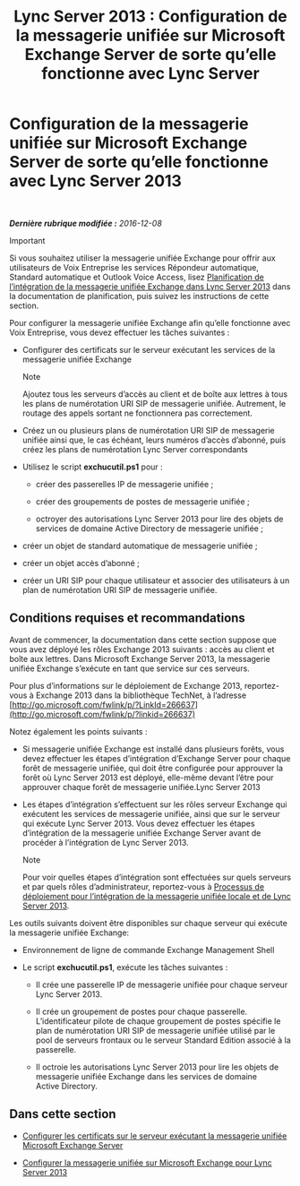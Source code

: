 ﻿---
title: 'Lync Server 2013 : Configuration de la messagerie unifiée sur Microsoft Exchange Server de sorte qu’elle fonctionne avec Lync Server'
TOCTitle: Configuration de la messagerie unifiée sur Microsoft Exchange Server de sorte qu’elle fonctionne avec Lync Server 2013
ms:assetid: 058da9c4-23af-4ddb-9f63-70133a8aafc6
ms:mtpsurl: https://technet.microsoft.com/fr-fr/library/Gg398106(v=OCS.15)
ms:contentKeyID: 49296125
ms.date: 12/10/2016
mtps_version: v=OCS.15
ms.translationtype: HT
---

# Configuration de la messagerie unifiée sur Microsoft Exchange Server de sorte qu’elle fonctionne avec Lync Server 2013

 

_**Dernière rubrique modifiée :** 2016-12-08_

> [!IMPORTANT]  
> Si vous souhaitez utiliser la messagerie unifiée Exchange pour offrir aux utilisateurs de Voix Entreprise les services Répondeur automatique, Standard automatique et Outlook Voice Access, lisez <a href="lync-server-2013-planning-for-exchange-unified-messaging-integration.md">Planification de l’intégration de la messagerie unifiée Exchange dans Lync Server 2013</a> dans la documentation de planification, puis suivez les instructions de cette section.

Pour configurer la messagerie unifiée Exchange afin qu’elle fonctionne avec Voix Entreprise, vous devez effectuer les tâches suivantes :

  - Configurer des certificats sur le serveur exécutant les services de la messagerie unifiée Exchange
    
    > [!NOTE]  
    > Ajoutez tous les serveurs d’accès au client et de boîte aux lettres à tous les plans de numérotation URI SIP de messagerie unifiée. Autrement, le routage des appels sortant ne fonctionnera pas correctement.

  - Créez un ou plusieurs plans de numérotation URI SIP de messagerie unifiée ainsi que, le cas échéant, leurs numéros d’accès d’abonné, puis créez les plans de numérotation Lync Server correspondants

  - Utilisez le script **exchucutil.ps1** pour :
    
      - créer des passerelles IP de messagerie unifiée ;
    
      - créer des groupements de postes de messagerie unifiée ;
    
      - octroyer des autorisations Lync Server 2013 pour lire des objets de services de domaine Active Directory de messagerie unifiée ;

  - créer un objet de standard automatique de messagerie unifiée ;

  - créer un objet accès d’abonné ;

  - créer un URI SIP pour chaque utilisateur et associer des utilisateurs à un plan de numérotation URI SIP de messagerie unifiée.

## Conditions requises et recommandations

Avant de commencer, la documentation dans cette section suppose que vous avez déployé les rôles Exchange 2013 suivants : accès au client et boîte aux lettres. Dans Microsoft Exchange Server 2013, la messagerie unifiée Exchange s’exécute en tant que service sur ces serveurs.

Pour plus d’informations sur le déploiement de Exchange 2013, reportez-vous à Exchange 2013 dans la bibliothèque TechNet, à l’adresse [http://go.microsoft.com/fwlink/p/?LinkId=266637](http://go.microsoft.com/fwlink/p/?linkid=266637)

Notez également les points suivants :

  - Si messagerie unifiée Exchange est installé dans plusieurs forêts, vous devez effectuer les étapes d’intégration d’Exchange Server pour chaque forêt de messagerie unifiée, qui doit être configurée pour approuver la forêt où Lync Server 2013 est déployé, elle-même devant l’être pour approuver chaque forêt de messagerie unifiée.Lync Server 2013

  - Les étapes d’intégration s’effectuent sur les rôles serveur Exchange qui exécutent les services de messagerie unifiée, ainsi que sur le serveur qui exécute Lync Server 2013. Vous devez effectuer les étapes d’intégration de la messagerie unifiée Exchange Server avant de procéder à l’intégration de Lync Server 2013.
    
    > [!NOTE]  
    > Pour voir quelles étapes d’intégration sont effectuées sur quels serveurs et par quels rôles d’administrateur, reportez-vous à <a href="lync-server-2013-deployment-process-for-integrating-on-premises-unified-messaging.md">Processus de déploiement pour l’intégration de la messagerie unifiée locale et de Lync Server 2013</a>.

Les outils suivants doivent être disponibles sur chaque serveur qui exécute la messagerie unifiée Exchange:

  - Environnement de ligne de commande Exchange Management Shell

  - Le script **exchucutil.ps1**, exécute les tâches suivantes :
    
      - Il crée une passerelle IP de messagerie unifiée pour chaque serveur Lync Server 2013.
    
      - Il crée un groupement de postes pour chaque passerelle. L’identificateur pilote de chaque groupement de postes spécifie le plan de numérotation URI SIP de messagerie unifiée utilisé par le pool de serveurs frontaux ou le serveur Standard Edition associé à la passerelle.
    
      - Il octroie les autorisations Lync Server 2013 pour lire les objets de messagerie unifiée Exchange dans les services de domaine Active Directory.

## Dans cette section

  - [Configurer les certificats sur le serveur exécutant la messagerie unifiée Microsoft Exchange Server](lync-server-2013-configure-certificates-on-the-server-running-microsoft-exchange-server-unified-messaging.md)

  - [Configurer la messagerie unifiée sur Microsoft Exchange pour Lync Server 2013](lync-server-2013-configure-unified-messaging-on-microsoft-exchange.md)


